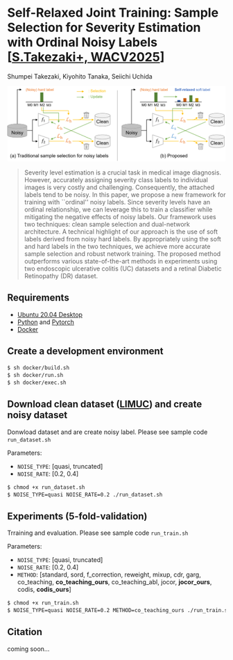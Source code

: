 # Self-Relaxed Joint Training: Sample Selection for Severity Estimation with Ordinal Noisy Labels [[S.Takezaki+, WACV2025](http://arxiv.org/abs/2410.21885)]

Shumpei Takezaki, Kiyohito Tanaka, Seiichi Uchida

![Illustration](./src/overview.png)

>Severity level estimation is a crucial task in medical image diagnosis. However, accurately assigning severity class labels to individual images is very costly and challenging. Consequently, the attached labels tend to be noisy. In this paper, we propose a new framework for training with ``ordinal'' noisy labels. Since severity levels have an ordinal relationship, we can leverage this to train a classifier while mitigating the negative effects of noisy labels. Our framework uses two techniques: clean sample selection and dual-network architecture. A technical highlight of our approach is the use of soft labels derived from noisy hard labels. By appropriately using the soft and hard labels in the two techniques, we achieve more accurate sample selection and robust network training. The proposed method outperforms various state-of-the-art methods in experiments using two endoscopic ulcerative colitis (UC) datasets and a retinal Diabetic Retinopathy (DR) dataset.

## Requirements
- [Ubuntu 20.04 Desktop](https://ubuntu.com/download)
- [Python](https://www.python.org/) and [Pytorch](https://pytorch.org/)
- [Docker](https://www.docker.com/)


## Create a development environment
```bash
$ sh docker/build.sh
$ sh docker/run.sh
$ sh docker/exec.sh
```

## Download clean dataset ([LIMUC](https://zenodo.org/records/5827695#.YuNBddLP1hH)) and create noisy dataset
Donwload dataset and are create noisy label. Please see sample code `run_dataset.sh`

Parameters:
- `NOISE_TYPE`: [quasi, truncated]
- `NOISE_RATE`: [0.2, 0.4]

```bash
$ chmod +x run_dataset.sh
$ NOISE_TYPE=quasi NOISE_RATE=0.2 ./run_dataset.sh 
```

## Experiments (5-fold-validation)
Trraining and evaluation. Please see sample code `run_train.sh` 

Parameters:
- `NOISE_TYPE`: [quasi, truncated]
- `NOISE_RATE`: [0.2, 0.4]
- `METHOD`: [standard, sord, f_correction, reweight, mixup, cdr, garg, co_teaching, **co_teaching_ours**, co_teaching_abl, jocor, **jocor_ours**, codis, **codis_ours**]

```bash
$ chmod +x run_train.sh
$ NOISE_TYPE=quasi NOISE_RATE=0.2 METHOD=co_teaching_ours ./run_train.sh
```

## Citation
coming soon...